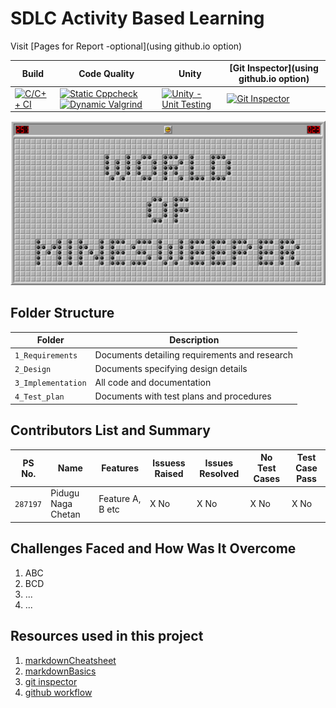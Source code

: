 # SDLC Activity Based Learning

Visit [Pages for Report -optional](using github.io option)

Build | Code Quality | Unity | [Git Inspector](using github.io option)
------|----------|-------|--------------
[![C/C++ CI](https://github.com/chetan2237/Mini_Project/actions/workflows/c-cpp.yml/badge.svg)](https://github.com/chetan2237/Mini_Project/actions/workflows/c-cpp.yml) | [![Static Cppcheck](https://github.com/chetan2237/Mini_Project/actions/workflows/cppcheck.yml/badge.svg)](https://github.com/chetan2237/Mini_Project/actions/workflows/cppcheck.yml) [![Dynamic Valgrind](https://github.com/chetan2237/Mini_Project/actions/workflows/CodeQuality_Dynamic.yml/badge.svg)](https://github.com/chetan2237/Mini_Project/actions/workflows/CodeQuality_Dynamic.yml)| [![Unity - Unit Testing](https://github.com/chetan2237/Mini_Project/actions/workflows/unity.yml/badge.svg)](https://github.com/chetan2237/Mini_Project/actions/workflows/unity.yml)| [![Git Inspector](https://github.com/chetan2237/Mini_Project/actions/workflows/gitinspector.yml/badge.svg)](https://github.com/chetan2237/Mini_Project/actions/workflows/gitinspector.yml)


![TitleImg](https://github.com/chetan2237/Mini_Project/blob/master/1_Requirements/world-of-minesweeper.png)


## Folder Structure
Folder             | Description
-------------------| -----------------------------------------
`1_Requirements`   | Documents detailing requirements and research
`2_Design`         | Documents specifying design details
`3_Implementation` | All code and documentation
`4_Test_plan`      | Documents with test plans and procedures

## Contributors List and Summary

PS No. |  Name   |    Features    | Issuess Raised |Issues Resolved|No Test Cases|Test Case Pass
-------|---------|----------------|----------------|---------------|-------------|--------------
`287197` | Pidugu Naga Chetan  | Feature A, B etc    | X No     | X No   |X No   |X No     
  

## Challenges Faced and How Was It Overcome

1. ABC
2. BCD
3. ...
4. ...

## Resources used in this project
1. [markdownCheatsheet](https://github.com/adam-p/markdown-here/wiki/Markdown-Cheatsheet)
2. [markdownBasics](https://guides.github.com/features/mastering-markdown/)
3. [git inspector](https://github.com/ejwa/gitinspector.git)
4. [github workflow](https://docs.github.com/en/actions/learn-github-action)

